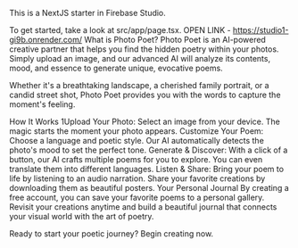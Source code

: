

This is a NextJS starter in Firebase Studio.

To get started, take a look at src/app/page.tsx.
 OPEN LINK - https://studio1-gi9b.onrender.com/
What is Photo Poet?
Photo Poet is an AI-powered creative partner that helps you find the hidden poetry within your photos. Simply upload an image, and our advanced AI will analyze its contents, mood, and essence to generate unique, evocative poems.

Whether it's a breathtaking landscape, a cherished family portrait, or a candid street shot, Photo Poet provides you with the words to capture the moment's feeling.

How It Works
1Upload Your Photo: Select an image from your device. The magic starts the moment your photo appears.
Customize Your Poem: Choose a language and poetic style. Our AI automatically detects the photo's mood to set the perfect tone.
Generate & Discover: With a click of a button, our AI crafts multiple poems for you to explore. You can even translate them into different languages.
Listen & Share: Bring your poem to life by listening to an audio narration. Share your favorite creations by downloading them as beautiful posters.
Your Personal Journal
By creating a free account, you can save your favorite poems to a personal gallery. Revisit your creations anytime and build a beautiful journal that connects your visual world with the art of poetry.

Ready to start your poetic journey? Begin creating now.
